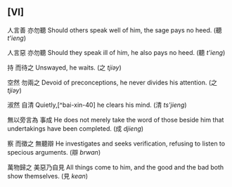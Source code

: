 ## [VI]

人言善
亦勿聽
Should others speak well of him,
the sage pays no heed. (聽 *t'ieng*)

人言惡
亦勿聽
Should they speak ill of him,
he also pays no heed. (聽 *t'ieng*)

持
而待之
Unswayed,
he waits. (之 *tjiəy*)

空然
勿兩之
Devoid of preconceptions,
he never divides his attention. (之 *tjiəy*)

淑然
自清
Quietly,[^bai-xin-40]
he clears his mind. (清 *ts'jieng*)

無以旁言為
事成
He does not merely take the word of those beside him
that undertakings have been completed. (成 *djieng*)

察
而徵之
無聽辯
He investigates
and seeks verification,
refusing to listen to specious arguments. (辯 *brwan*)

萬物歸之
美惡乃自見
All things come to him,
and the good and the bad both show themselves. (見 *kean*)
